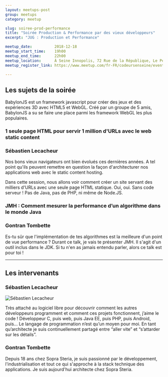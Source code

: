 ```yaml
---
layout: meetups-post
group: meetups
category: meetup

slug: soiree-prod-performance
title: "Soirée Production & Performance par des vieux développeurs"
excerpt: "JUG : Production et Performance"

meetup_date:          2018-12-18
meetup_start_time:    19h00
meetup_end_time:      22h00
meetup_location:      À Seine Innopolis, 72 Rue de la République, Le Petit Quevilly
meetup_register_link: https://www.meetup.com/fr-FR/codeursenseine/events/256938031/

---
```


## Les sujets de la soirée

BabylonJS est un framework javascript pour créer des jeux et des expériences 3D avec HTML5 et WebGL.
Créé par un groupe de 5 amis, BabylonJS a su se faire une place parmi les framework WebGL les plus populaires.

### 1 seule page HTML pour servir 1 million d'URLs avec le web static content
### Sébastien Lecacheur

Nos bons vieux navigateurs ont bien évolués ces dernières années. A tel point qu'ils peuvent remettre en question la façon d'architecturer nos applications web avec le static content hosting.

Dans cette session, nous allons voir comment créer un site servant des milliers d'URLs avec une seule page HTML statique. Oui, oui. Sans code serveur ! Pas de Java, pas de PHP, ni même de Node.JS.

### JMH : Comment mesurer la performance d’un algorithme dans le monde Java
### Gontran Tombette

Es-tu sûr que l'implémentation de tes algorithmes est la meilleure d'un point de vue performance ? Durant ce talk, je vais te présenter JMH. Il s'agit d'un outil inclus dans le JDK. Si tu n'en as jamais entendu parler, alors ce talk est pour toi !

---

## Les intervenants

### Sébastien Lecacheur

![Sébastien Lecacheur](https://pbs.twimg.com/profile_images/722358213836992512/nfBoZl5a_400x400.jpg)

Très attaché au logiciel libre pour découvrir comment les autres développeurs programment et comment ces projets fonctionnent, j’aime le code ! Développeur C, puis web, puis Java EE, puis PHP, puis Android, puis… Le langage de programmation n’est qu’un moyen pour moi. En tant qu’architecte je suis continuellement partagé entre “aller vite” et “s’attarder sur les détails”.

### Gontran Tombette

Depuis 18 ans chez Sopra Steria, je suis passionné par le développement, l'industrialisation et tout ce qui s'approche à la stack technique des applications. Je suis aujourd'hui architecte chez Sopra Steria.